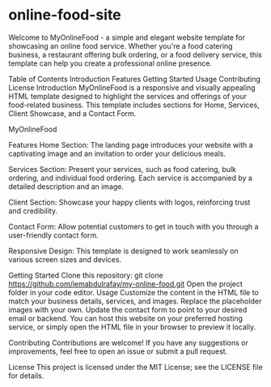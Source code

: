 # online-food-site

Welcome to MyOnlineFood - a simple and elegant website template for showcasing an online food service. Whether you're a food catering business, a restaurant offering bulk ordering, or a food delivery service, this template can help you create a professional online presence.

Table of Contents
Introduction
Features
Getting Started
Usage
Contributing
License
Introduction
MyOnlineFood is a responsive and visually appealing HTML template designed to highlight the services and offerings of your food-related business. This template includes sections for Home, Services, Client Showcase, and a Contact Form.

MyOnlineFood

Features
Home Section: The landing page introduces your website with a captivating image and an invitation to order your delicious meals.

Services Section: Present your services, such as food catering, bulk ordering, and individual food ordering. Each service is accompanied by a detailed description and an image.

Client Section: Showcase your happy clients with logos, reinforcing trust and credibility.

Contact Form: Allow potential customers to get in touch with you through a user-friendly contact form.

Responsive Design: This template is designed to work seamlessly on various screen sizes and devices.

Getting Started
Clone this repository: git clone https://github.com/iemabdulrafay/my-online-food.git
Open the project folder in your code editor.
Usage
Customize the content in the HTML file to match your business details, services, and images.
Replace the placeholder images with your own.
Update the contact form to point to your desired email or backend.
You can host this website on your preferred hosting service, or simply open the HTML file in your browser to preview it locally.

Contributing
Contributions are welcome! If you have any suggestions or improvements, feel free to open an issue or submit a pull request.

License
This project is licensed under the MIT License; see the LICENSE file for details.

